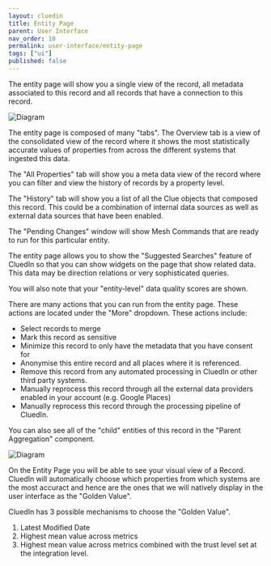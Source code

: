 ```yaml
---
layout: cluedin
title: Entity Page
parent: User Interface
nav_order: 10
permalink: user-interface/entity-page
tags: ["ui"]
published: false
---
```


The entity page will show you a single view of the record, all metadata associated to this record and all records that have a connection to this record. 

![Diagram](../assets/images/user-interface/unified-view.png)

The entity page is composed of many "tabs". The Overview tab is a view of the consolidated view of the record where it shows the most statistically accurate values of properties from across the different systems that ingested this data. 

The "All Properties" tab will show you a meta data view of the record where you can filter and view the history of records by a property level. 

The "History" tab will show you a list of all the Clue objects that composed this record. This could be a combination of internal data sources as well as external data sources that have been enabled. 

The "Pending Changes" window will show Mesh Commands that are ready to run for this particular entity. 

The entity page allows you to show the "Suggested Searches" feature of CluedIn so that you can show widgets on the page that show related data. This data may be direction relations or very sophisticated queries.

You will also note that your "entity-level" data quality scores are shown. 

There are many actions that you can run from the entity page. These actions are located under the "More" dropdown. These actions include:

 - Select records to merge
 - Mark this record as sensitive
 - Minimize this record to only have the metadata that you have consent for
 - Anonymise this entire record and all places where it is referenced. 
 - Remove this record from any automated processing in CluedIn or other third party systems. 
 - Manually reprocess this record through all the external data providers enabled in your account (e.g. Google Places)
 - Manually reprocess this record through the processing pipeline of CluedIn.

You can also see all of the "child" entities of this record in the "Parent Aggregation" component.

![Diagram](../assets/images/user-interface/parent-aggregation-view.png)

On the Entity Page you will be able to see your visual view of a Record. CluedIn will automatically choose which properties from which systems are the most accuract and hence are the ones that we will natively display in the user interface as the "Golden Value".

CluedIn has 3 possible mechanisms to choose the "Golden Value".

1. Latest Modified Date
2. Highest mean value across metrics
3. Highest mean value across metrics combined with the trust level set at the integration level.